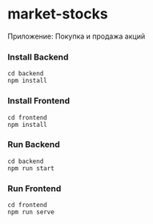 # market-stocks
Приложение: Покупка и продажа акций

### Install Backend
```
cd backend
npm install
```

### Install Frontend
```
cd frontend
npm install
```

### Run Backend
```
cd backend
npm run start
```

### Run Frontend
```
cd frontend
npm run serve
```
